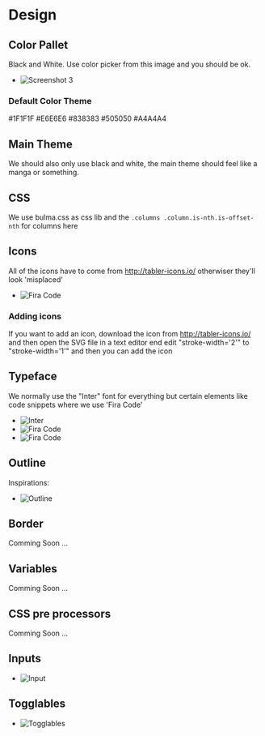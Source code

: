 # Design

## Color Pallet
Black and White.
Use color picker from this image and you should be ok.
- ![Screenshot 3](https://github.com/ilse-langnar/ilse-langnar-notebook/blob/dev/project/design/beast.png)
### Default Color Theme
#1F1F1F
#E6E6E6
#838383
#505050
#A4A4A4

## Main Theme
We should also only use black and white, the main theme should feel like a manga or something.


## CSS
We use bulma.css as css lib and the `.columns .column.is-nth.is-offset-nth` for columns here

## Icons
All of the icons have to come from http://tabler-icons.io/ otherwiser they'll look 'misplaced'
- ![Fira Code](https://github.com/ilse-langnar/ilse-langnar-notebook/blob/dev/project/design/icons.png)
### Adding icons
If you want to add an icon, download the icon from http://tabler-icons.io/ and then open the SVG file in a text editor end edit "stroke-width='2'" to "stroke-width='1'" and then you can add the icon

## Typeface
We normally use the "Inter" font for everything but certain elements like code snippets where we use 'Fira Code'
- ![Inter](https://github.com/ilse-langnar/ilse-langnar-notebook/blob/dev/project/design/typeface-inter.png)
- ![Fira Code](https://github.com/ilse-langnar/ilse-langnar-notebook/blob/dev/project/design/typeface-fira-code.png)
- ![Fira Code](https://github.com/ilse-langnar/ilse-langnar-notebook/blob/dev/project/design/typeface-fira-code-2.png)

## Outline
Inspirations:
- ![Outline](https://github.com/ilse-langnar/ilse-langnar-notebook/blob/dev/project/design/outline.png)


## Border
Comming Soon ...

## Variables
Comming Soon ...

## CSS pre processors
Comming Soon ...

## Inputs
- ![Input](https://github.com/ilse-langnar/ilse-langnar-notebook/blob/dev/project/design/input.png)

## Togglables
- ![Togglables](https://github.com/ilse-langnar/ilse-langnar-notebook/blob/dev/project/design/grid-dots.svg)
